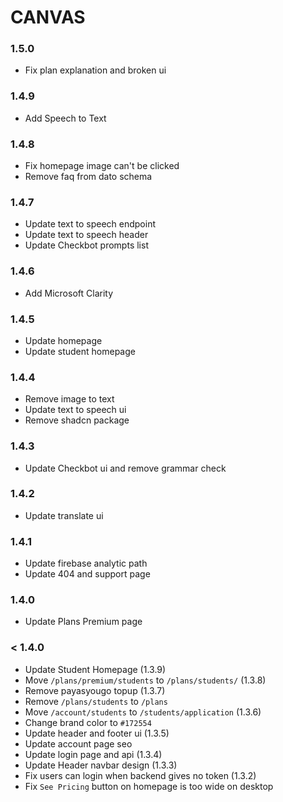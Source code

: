# CANVAS

### 1.5.0

- Fix plan explanation and broken ui

### 1.4.9

- Add Speech to Text

### 1.4.8

- Fix homepage image can't be clicked
- Remove faq from dato schema

### 1.4.7

- Update text to speech endpoint
- Update text to speech header
- Update Checkbot prompts list

### 1.4.6

- Add Microsoft Clarity

### 1.4.5

- Update homepage
- Update student homepage

### 1.4.4

- Remove image to text
- Update text to speech ui
- Remove shadcn package

### 1.4.3

- Update Checkbot ui and remove grammar check

### 1.4.2

- Update translate ui

### 1.4.1

- Update firebase analytic path
- Update 404 and support page

### 1.4.0

- Update Plans Premium page

### < 1.4.0

- Update Student Homepage (1.3.9)
- Move `/plans/premium/students` to `/plans/students/` (1.3.8)
- Remove payasyougo topup (1.3.7)
- Remove `/plans/students` to `/plans`
- Move `/account/students` to `/students/application` (1.3.6)
- Change brand color to `#172554`
- Update header and footer ui (1.3.5)
- Update account page seo
- Update login page and api (1.3.4)
- Update Header navbar design (1.3.3)
- Fix users can login when backend gives no token (1.3.2)
- Fix `See Pricing` button on homepage is too wide on desktop
